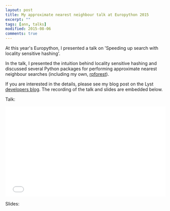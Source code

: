 ```yaml
---
layout: post
title: My approximate nearest neighbour talk at Europython 2015
excerpt: ""
tags: [ann, talks]
modified: 2015-08-06
comments: true
---
```


At this year's Europython, I presented a talk on 'Speeding up search with locality sensitive hashing'.

In the talk, I presented the intuition behind locality sensitive hashing and discussed several Python packages for performing approximate nearest neighbour searches (including my own, [rpforest](https://github.com/lyst/rpforest)).

If you are interested in the details, please see my blog post on the Lyst [developers blog](http://developers.lyst.com/2015/07/10/ann/). The recording of the talk and slides are embedded below.

Talk:
<div style="position: relative; padding-bottom: 56.25%; height: 0; overflow: hidden;">
  <iframe src="//www.youtube.com/embed/PJZt699mhJs?start=4865" style="position: absolute; top: 0; left: 0; width: 100%; height: 100%; border:0;" allowfullscreen="" title="YouTube Video"></iframe>
</div>

Slides:
<script async class="speakerdeck-embed" data-id="345e7a34337a4b5eb06741470f495714" data-ratio="1.77777777777778" src="//speakerdeck.com/assets/embed.js"></script>
